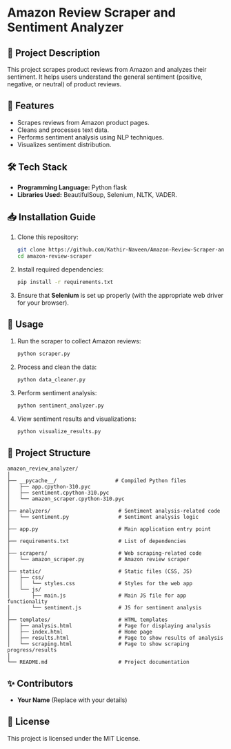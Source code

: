 # Amazon Review Scraper and Sentiment Analyzer

## 📌 Project Description
This project scrapes product reviews from Amazon and analyzes their sentiment. 
It helps users understand the general sentiment (positive, negative, or neutral) of product reviews.

## 🚀 Features
- Scrapes reviews from Amazon product pages.
- Cleans and processes text data.
- Performs sentiment analysis using NLP techniques.
- Visualizes sentiment distribution.

## 🛠 Tech Stack
- **Programming Language:** Python flask 
- **Libraries Used:** BeautifulSoup, Selenium, NLTK, VADER. 

## 📥 Installation Guide
1. Clone this repository:
   ```bash
   git clone https://github.com/Kathir-Naveen/Amazon-Review-Scraper-and-Sentiment-Analyzer-.git
   cd amazon-review-scraper
   ```
2. Install required dependencies:
   ```bash
   pip install -r requirements.txt
   ```
3. Ensure that **Selenium** is set up properly (with the appropriate web driver for your browser).

## 📌 Usage
1. Run the scraper to collect Amazon reviews:
   ```bash
   python scraper.py
   ```
2. Process and clean the data:
   ```bash
   python data_cleaner.py
   ```
3. Perform sentiment analysis:
   ```bash
   python sentiment_analyzer.py
   ```
4. View sentiment results and visualizations:
   ```bash
   python visualize_results.py
   ```

## 📂 Project Structure
```
amazon_review_analyzer/
│
├── __pycache__/                   # Compiled Python files
│   ├── app.cpython-310.pyc
│   ├── sentiment.cpython-310.pyc
│   └── amazon_scraper.cpython-310.pyc
│
├── analyzers/                      # Sentiment analysis-related code
│   └── sentiment.py                # Sentiment analysis logic
│
├── app.py                          # Main application entry point
│
├── requirements.txt                # List of dependencies
│
├── scrapers/                       # Web scraping-related code
│   └── amazon_scraper.py           # Amazon review scraper
│
├── static/                         # Static files (CSS, JS)
│   ├── css/
│   │   └── styles.css              # Styles for the web app
│   └── js/
│       ├── main.js                 # Main JS file for app functionality
│       └── sentiment.js            # JS for sentiment analysis
│
├── templates/                      # HTML templates
│   ├── analysis.html               # Page for displaying analysis
│   ├── index.html                  # Home page
│   ├── results.html                # Page to show results of analysis
│   └── scraping.html               # Page to show scraping progress/results
│
└── README.md                       # Project documentation

```



## ✨ Contributors
- **Your Name** (Replace with your details)

## 📜 License
This project is licensed under the MIT License.
